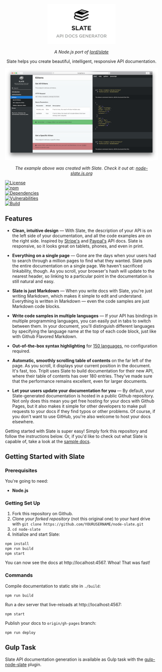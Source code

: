 <p align=center>  
   <img src=https://raw.githubusercontent.com/lord/img/master/logo-slate.png width=226 alt=logo>  
</p>  
  
<p align=center>  
   <i>A Node.js port of <a href=https://github.com/lord/slate>lord/slate</a></i>  
</p>  
  
<p align=center>  
   Slate helps you create beautiful, intelligent, responsive API documentation.  
</p>  
  
<p align=center>  
   <img src=https://raw.githubusercontent.com/lord/img/master/screenshot-slate.png width=700 alt=screenshot>  
</p>  
  
<p align=center>  
   <em>The example above was created with Slate. Check it out at:  
   <a href=https://node-slate.js.org>node-slate.js.org</a></em>  
</p>  
  
[![License](https://img.shields.io/badge/License-Apache%202.0-blue.svg)](https://github.com/center-key/node-slate/blob/master/LICENSE.txt)  
[![npm](https://img.shields.io/npm/v/node-slate.svg)](https://www.npmjs.com/package/node-slate)  
[![Dependencies](https://david-dm.org/center-key/node-slate/status.svg)](https://david-dm.org/center-key/node-slate)  
[![Vulnerabilities](https://snyk.io/test/github/center-key/node-slate/badge.svg)](https://snyk.io/test/github/center-key/node-slate)  
[![Build](https://travis-ci.org/center-key/node-slate.svg)](https://travis-ci.org/center-key/node-slate)  
  
Features  
--------  
  
* **Clean, intuitive design** — With Slate, the description of your API is on the left side of your documentation, and all the code examples are on the right side. Inspired by [Stripe's](https://stripe.com/docs/api) and [Paypal's](https://developer.paypal.com/docs/api/overview) API docs. Slate is responsive, so it looks great on tablets, phones, and even in print.  
  
* **Everything on a single page** — Gone are the days when your users had to search through a million pages to find what they wanted. Slate puts the entire documentation on a single page. We haven't sacrificed linkability, though. As you scroll, your browser's hash will update to the nearest header, so linking to a particular point in the documentation is still natural and easy.  
  
* **Slate is just Markdown** — When you write docs with Slate, you're just writing Markdown, which makes it simple to edit and understand. Everything is written in Markdown — even the code samples are just Markdown code blocks.  
  
* **Write code samples in multiple languages** — If your API has bindings in multiple programming languages, you can easily put in tabs to switch between them. In your document, you'll distinguish different languages by specifying the language name at the top of each code block, just like with Github Flavored Markdown.  
  
* **Out-of-the-box syntax highlighting** for [150 languages](https://highlightjs.org/), no configuration required.  
  
* **Automatic, smoothly scrolling table of contents** on the far left of the page. As you scroll, it displays your current position in the document. It's fast, too. TripIt uses Slate to build documentation for their new API, where their table of contents has over 180 entries. They've made sure that the performance remains excellent, even for larger documents.  
  
* **Let your users update your documentation for you** — By default, your Slate-generated documentation is hosted in a public Github repository. Not only does this mean you get free hosting for your docs with Github Pages, but it also makes it simple for other developers to make pull requests to your docs if they find typos or other problems. Of course, if you don't want to use GitHub, you're also welcome to host your docs elsewhere.  
  
Getting started with Slate is super easy! Simply fork this repository and follow the instructions below. Or, if you'd like to check out what Slate is capable of, take a look at the [sample docs](https://node-slate.js.org).  
  
Getting Started with Slate  
------------------------------  
  
### Prerequisites  
  
You're going to need:  
  
 - **Node.js**  
  
### Getting Set Up  
  
1. Fork this repository on Github.  
2. Clone *your forked repository* (not this original one) to your hard drive with `git clone https://github.com/YOURUSERNAME/node-slate.git`  
3. `cd node-slate`  
4. Initialize and start Slate:  
  
```shell  
npm install  
npm run build  
npm start  
```  
  
You can now see the docs at http://localhost:4567. Whoa! That was fast!  
  
### Commands  
  
Compile documentation to static site in `./build`:  
  
```shell  
npm run build  
```  
  
Run a dev server that live-reloads at http://localhost:4567:  
  
```shell  
npm start  
```  
  
Publish your docs to `origin/gh-pages` branch:  
  
```shell  
npm run deploy  
```  
  
Gulp Task  
---------  
  
Slate API documentation generation is available as Gulp task with the [gulp-node-slate](https://github.com/center-key/gulp-node-slate) plugin.  
